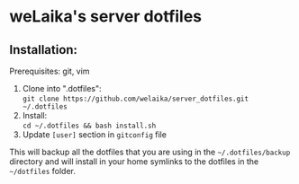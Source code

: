 weLaika's server dotfiles
===============================

## Installation:

Prerequisites: git, vim

1. Clone into ".dotfiles":  
   `git clone https://github.com/welaika/server_dotfiles.git ~/.dotfiles`
3. Install:  
   `cd ~/.dotfiles && bash install.sh`
4. Update `[user]` section in `gitconfig` file

This will backup all the dotfiles that you are using in the `~/.dotfiles/backup`
directory and will install in your home symlinks to the dotfiles in the
`~/dotfiles` folder.
